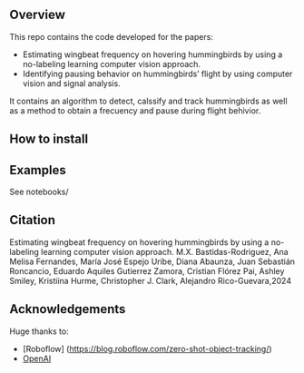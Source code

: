 ## Overview
This repo contains the code developed for the papers:

- Estimating wingbeat frequency on hovering hummingbirds by using a no-labeling learning computer vision approach.
- Identifying pausing behavior on hummingbirds’ flight by using computer vision and signal analysis.

It contains an algorithm to detect, calssify and track hummingbirds as well as a method to obtain a frecuency and pause during flight behivior.

## How to install

## Examples
See notebooks/
## Citation
Estimating wingbeat frequency on hovering hummingbirds by using a no-labeling learning computer vision approach. M.X. Bastidas-Rodriguez, Ana Melisa Fernandes, María José Espejo Uribe, Diana Abaunza, Juan Sebastián Roncancio, Eduardo Aquiles Gutierrez Zamora, Cristian Flórez Pai, Ashley Smiley, Kristiina Hurme, Christopher J. Clark, Alejandro Rico-Guevara,2024

## Acknowledgements

Huge thanks to:
- [Roboflow] (https://blog.roboflow.com/zero-shot-object-tracking/)
- [OpenAI](https://openai.com/blog/clip/)
